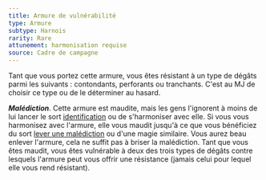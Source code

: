 ```yaml
---
title: Armure de vulnérabilité
type: Armure
subtype: Harnois
rarity: Rare
attunement: harmonisation requise
source: Cadre de campagne
---
```

Tant que vous portez cette armure, vous êtes résistant à un type de dégâts parmi les suivants : contondants, perforants ou tranchants. C'est au MJ de choisir ce type ou de le déterminer au hasard.

_**Malédiction**_. Cette armure est maudite, mais les gens l'ignorent à moins de lui lancer le sort [identification](/grimoire/identification/) ou de s'harmoniser avec elle. Si vous vous harmonisez avec l'armure, elle vous maudit jusqu'à ce que vous bénéficiez du sort [lever une malédiction](/grimoire/lever-une-malediction/) ou d'une magie similaire. Vous aurez beau enlever l'armure, cela ne suffit pas à briser la malédiction. Tant que vous êtes maudit, vous êtes vulnérable à deux des trois types de dégâts contre lesquels l'armure peut vous offrir une résistance (jamais celui pour lequel elle vous rend résistant).
